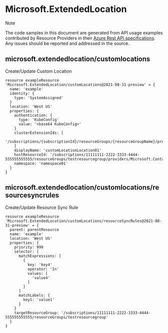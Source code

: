 # Microsoft.ExtendedLocation
  
> [!NOTE]
> The code samples in this document are generated from API usage examples contributed by Resource Providers in their [Azure Rest API specifications](https://github.com/Azure/azure-rest-api-specs). Any issues should be reported and addressed in the source.


## microsoft.extendedlocation/customlocations

Create/Update Custom Location
```bicep
resource exampleResource 'Microsoft.ExtendedLocation/customLocations@2021-08-31-preview' = {
  name: 'example'
  identity: {
    type: 'SystemAssigned'
  }
  location: 'West US'
  properties: {
    authentication: {
      type: 'KubeConfig'
      value: '<base64 KubeConfig>'
    }
    clusterExtensionIds: [
      '/subscriptions/{subscriptionId}/resourceGroups/{resourceGroupName}/providers/Microsoft.Kubernetes/connectedCluster/someCluster/Microsoft.KubernetesConfiguration/clusterExtensions/fooExtension'
    ]
    displayName: 'customLocationLocation01'
    hostResourceId: '/subscriptions/11111111-2222-3333-4444-555555555555/resourceGroups/testresourcegroup/providers/Microsoft.ContainerService/managedClusters/cluster01'
    namespace: 'namespace01'
  }
}
```

## microsoft.extendedlocation/customlocations/resourcesyncrules

Create/Update Resource Sync Rule
```bicep
resource exampleResource 'Microsoft.ExtendedLocation/customLocations/resourceSyncRules@2021-08-31-preview' = {
  parent: parentResource 
  name: 'example'
  location: 'West US'
  properties: {
    priority: 999
    selector: {
      matchExpressions: [
        {
          key: 'key4'
          operator: 'In'
          values: [
            'value4'
          ]
        }
      ]
      matchLabels: {
        key1: 'value1'
      }
    }
    targetResourceGroup: '/subscriptions/11111111-2222-3333-4444-555555555555/resourceGroups/testresourcegroup'
  }
}
```

